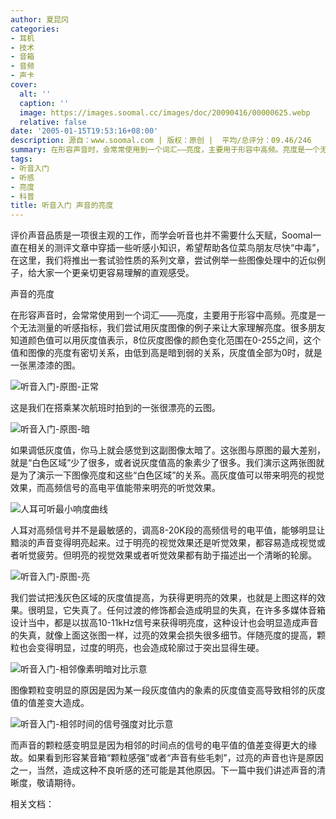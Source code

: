 ```yaml
---
author: 夏昆冈
categories:
- 耳机
- 技术
- 音箱
- 音频
- 声卡
cover:
  alt: ''
  caption: ''
  image: https://images.soomal.cc/images/doc/20090416/00000625.webp
  relative: false
date: '2005-01-15T19:53:16+08:00'
description: 源自：www.soomal.com | 版权：原创 |  平均/总评分：09.46/246
summary: 在形容声音时，会常常使用到一个词汇――亮度，主要用于形容中高频。亮度是一个无法测量的听感指标，我们尝试用灰度图像的例子来让大家理解亮度。
tags:
- 听音入门
- 听感
- 亮度
- 科普
title: 听音入门 声音的亮度
---
```


评价声音品质是一项很主观的工作，而学会听音也并不需要什么天赋，Soomal一直在相关的测评文章中穿插一些听感小知识，希望帮助各位菜鸟朋友尽快“中毒”，在这里，我们将推出一套试验性质的系列文章，尝试例举一些图像处理中的近似例子，给大家一个更亲切更容易理解的直观感受。

声音的亮度

在形容声音时，会常常使用到一个词汇――亮度，主要用于形容中高频。亮度是一个无法测量的听感指标，我们尝试用灰度图像的例子来让大家理解亮度。很多朋友知道颜色值可以用灰度值表示，8位灰度图像的颜色变化范围在0-255之间，这个值和图像的亮度有密切关系，由低到高是暗到弱的关系，灰度值全部为0时，就是一张黑漆漆的图。

![听音入门-原图-正常](https://images.soomal.cc/images/doc/20090416/00000625.webp)



这是我们在搭乘某次航班时拍到的一张很漂亮的云图。

![听音入门-原图-暗](https://images.soomal.cc/images/doc/20090416/00000626.webp)



如果调低灰度值，你马上就会感觉到这副图像太暗了。这张图与原图的最大差别，就是“白色区域”少了很多，或者说灰度值高的象素少了很多。我们演示这两张图就是为了演示一下图像亮度和这些“白色区域”的关系。高灰度值可以带来明亮的视觉效果，而高频信号的高电平值能带来明亮的听觉效果。

![人耳可听最小响度曲线](https://images.soomal.cc/images/doc/20090415/00000192.webp)



人耳对高频信号并不是最敏感的，调高8-20K段的高频信号的电平值，能够明显让黯淡的声音变得明亮起来。过于明亮的视觉效果还是听觉效果，都容易造成视觉或者听觉疲劳。但明亮的视觉效果或者听觉效果都有助于描述出一个清晰的轮廓。

![听音入门-原图-亮](https://images.soomal.cc/images/doc/20090416/00000627.webp)



我们尝试把浅灰色区域的灰度值提高，为获得更明亮的效果，也就是上图这样的效果。很明显，它失真了。任何过渡的修饰都会造成明显的失真，在许多多媒体音箱设计当中，都是以拔高10-11kHz信号来获得明亮度，这种设计也会明显造成声音的失真，就像上面这张图一样，过亮的效果会损失很多细节。伴随亮度的提高，颗粒也会变得明显，过度的明亮，也会造成轮廓过于突出显得生硬。

![听音入门-相邻像素明暗对比示意](https://images.soomal.cc/images/doc/20090416/00000628.webp)



图像颗粒变明显的原因是因为某一段灰度值内的象素的灰度值变高导致相邻的灰度值的值差变大造成。

![听音入门-相邻时间的信号强度对比示意](https://images.soomal.cc/images/doc/20090416/00000629.webp)



而声音的颗粒感变明显是因为相邻的时间点的信号的电平值的值差变得更大的缘故。如果看到形容某音箱“颗粒感强”或者“声音有些毛刺”，过亮的声音也许是原因之一，当然，造成这种不良听感的还可能是其他原因。下一篇中我们讲述声音的清晰度，敬请期待。



相关文档：